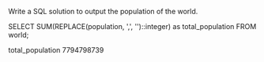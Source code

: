 Write a SQL solution to output the population of the world.

SELECT SUM(REPLACE(population, ',', '')::integer) as total_population
FROM world;


total_population
7794798739
